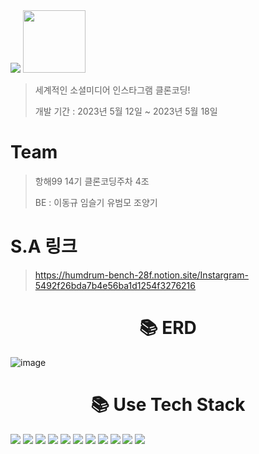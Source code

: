 <img src="https://capsule-render.vercel.app/api?type=soft&color=auto&height=150&section=header&text=🌼Instagram!%20클론코딩!🌼&fontSize=70" />
<!-- # Instagram 클론코딩 -->

<img src="https://github.com/yoobeommo/cloneInstagram/assets/105355963/c7585792-7a70-4617-81e7-205f272fb5d6"  width="100" height="100"/>

>   세계적인 소셜미디어 인스타그램 클론코딩!  
>
>   개발 기간 : 2023년 5월 12일 ~ 2023년 5월 18일

# Team

> 항해99 14기 클론코딩주차 4조
> 
> BE : 이동규 임슬기 유범모 조양기

# S.A 링크

> https://humdrum-bench-28f.notion.site/Instargram-5492f26bda7b4e56ba1d1254f3276216


<h1 align="center">📚 ERD </h1>

![image](https://github.com/yoobeommo/cloneInstagram/assets/105355963/a33c809f-8361-496d-a8ee-4bb03c7f567e)


 <h1 align="center">📚 Use Tech Stack </h1>
    
<img src="https://img.shields.io/badge/Java-007396?style=flat-square&logo=Java&logoColor=white"/>
<img src="https://img.shields.io/badge/Spring-6DB33F?style=flat-square&logo=Spring&logoColor=white">
<img src="https://img.shields.io/badge/SpringBoot-6DB33F?style=flat-square&logo=SpringBoot&logoColor=white">
<img src="https://img.shields.io/badge/MySQL-4479A1?style=flat-square&logo=MySQL&logoColor=white">
<img src="https://img.shields.io/badge/HTML5-E34F26?style=flat-square&logo=HTML5&logoColor=white"/>
<img src="https://img.shields.io/badge/CSS3-1572B6?style=flat-square&logo=CSS3&logoColor=white"/>
<img src="https://img.shields.io/badge/JavaScript-F7DF1E?style=flat-square&logo=JavaScript&logoColor=white"/>
<img src="https://img.shields.io/badge/Amazon AWS-232F3E?style=flat-square&logo=AmazonAWS&logoColor=white"/>
<img src="https://img.shields.io/badge/Amazon RDS-527FFF?style=flat-square&logo=AmazonRDS&logoColor=white"/>
<img src="https://img.shields.io/badge/Amazon EC2-FF9900?style=flat-square&logo=AmazonEC2&logoColor=white"/>
<img src="https://img.shields.io/badge/Amazon S3-569A31?style=flat-square&logo=AmazonS3&logoColor=white"/>
